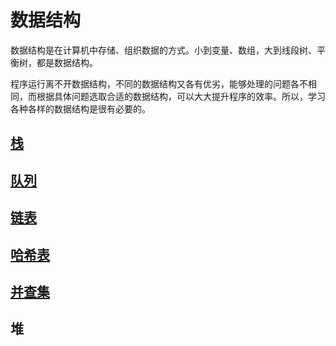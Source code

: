 # 数据结构

数据结构是在计算机中存储、组织数据的方式。小到变量、数组，大到线段树、平衡树，都是数据结构。

程序运行离不开数据结构，不同的数据结构又各有优劣，能够处理的问题各不相同，而根据具体问题选取合适的数据结构，可以大大提升程序的效率。所以，学习各种各样的数据结构是很有必要的。

## [栈](./stack.md)

## [队列](./queue.md)

## [链表](./linked-list.md)

## [哈希表](./hash.md)

## [并查集](./dsu.md)

## 堆